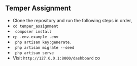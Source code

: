 ## Temper Assignment

- Clone the repository and run the following steps in order,
- ```cd temper_assignment```
- ``` composer install```
-  ```cp .env.example .env```
- ``` php artisan key:generate```.
- ``` php artisan migrate --seed```
- ``` php artisan serve```
- Visit ```http://127.0.0.1:8000/dashboard``` 
co